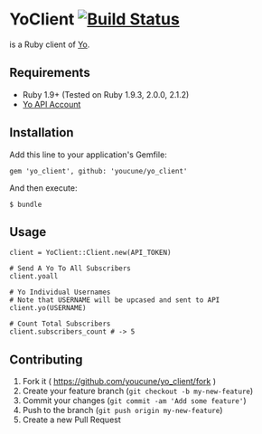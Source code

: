 # YoClient [![Build Status](https://travis-ci.org/youcune/yo_client.svg?branch=master)](https://travis-ci.org/youcune/yo_client)

is a Ruby client of [Yo](http://www.justyo.co/).

## Requirements

* Ruby 1.9+ (Tested on Ruby 1.9.3, 2.0.0, 2.1.2)
* [Yo API Account](http://dev.justyo.co/)

## Installation

Add this line to your application's Gemfile:

```
gem 'yo_client', github: 'youcune/yo_client'
```

And then execute:

```
$ bundle
```

## Usage

```
client = YoClient::Client.new(API_TOKEN)

# Send A Yo To All Subscribers
client.yoall

# Yo Individual Usernames
# Note that USERNAME will be upcased and sent to API
client.yo(USERNAME)

# Count Total Subscribers
client.subscribers_count # -> 5
```

## Contributing

1. Fork it ( https://github.com/youcune/yo_client/fork )
2. Create your feature branch (`git checkout -b my-new-feature`)
3. Commit your changes (`git commit -am 'Add some feature'`)
4. Push to the branch (`git push origin my-new-feature`)
5. Create a new Pull Request


